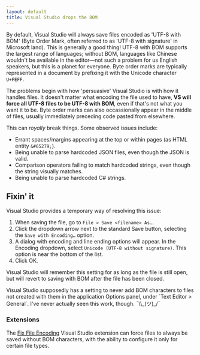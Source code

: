 ```yaml
---
layout: default
title: Visual Studio drops the BOM
---
```


By default, Visual Studio will always save files encoded as 'UTF-8 with BOM' (Byte Order Mark, often referred to as 'UTF-8 with signature' in Microsoft land). This is generally a good thing! UTF-8 with BOM supports the largest range of languages; without BOM, languages like Chinese wouldn't be available in the editor—not such a problem for us English speakers, but this is a planet for everyone. Byte order marks are typically represented in a document by prefixing it with the Unicode character `U+FEFF`. 

The problems begin with how 'persuasive' Visual Studio is with how it handles files. It doesn't matter what encoding the file used to have, **VS will force all UTF-8 files to be UTF-8 with BOM**, even if that's not what you want it to be. Byte order marks can also occassionally appear in the middle of files, usually immediately preceding code pasted from elsewhere. 

This can *royally* break things. Some observed issues include:

* Errant spaces/margins appearing at the top or within pages (as HTML entity `&#65279;`).
* Being unable to parse hardcoded JSON files, even though the JSON is valid.
* Comparison operators failing to match hardcoded strings, even though the string visually matches.
* Being unable to parse hardcoded C# strings.

## Fixin' it

Visual Studio provides a temporary way of resolving this issue:

1. When saving the file, go to `File > Save <filename> As…`.
2. Click the dropdown arrow next to the standard Save button, selecting the `Save with Encoding…` option.
3. A dialog with encoding and line ending options will appear. In the Encoding dropdown, select `Unicode (UTF-8 without signature)`. This option is near the bottom of the list. 
4. Click OK. 

Visual Studio will remember this setting for as long as the file is still open, but will revert to saving with BOM after the file has been closed. 

<aside class="aside aside--issue">
Visual Studio supposedly has a setting to never add BOM characters to files not created with them in the application Options panel, under `Text Editor > General`. I've never actually seen this work, though. ¯\\_(ツ)_/¯
</aside>

### Extensions

The [Fix File Encoding](https://vlasovstudio.com/fix-file-encoding/) Visual Studio extension can force files to always be saved without BOM characters, with the ability to configure it only for certain file types.

